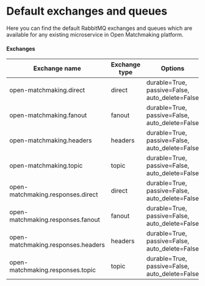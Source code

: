 # Default exchanges and queues

Here you can find the default RabbitMQ exchanges and queues which are available for any existing microservice in Open Matchmaking platform. 

#### Exchanges
| Exchange name                      | Exchange type | Options                                        |
|------------------------------------|---------------|------------------------------------------------| 
| open-matchmaking.direct            | direct        | durable=True, passive=False, auto_delete=False |
| open-matchmaking.fanout            | fanout        | durable=True, passive=False, auto_delete=False |
| open-matchmaking.headers           | headers       | durable=True, passive=False, auto_delete=False |
| open-matchmaking.topic             | topic         | durable=True, passive=False, auto_delete=False |
| open-matchmaking.responses.direct  | direct        | durable=True, passive=False, auto_delete=False |
| open-matchmaking.responses.fanout  | fanout        | durable=True, passive=False, auto_delete=False |
| open-matchmaking.responses.headers | headers       | durable=True, passive=False, auto_delete=False |
| open-matchmaking.responses.topic   | topic         | durable=True, passive=False, auto_delete=False |
